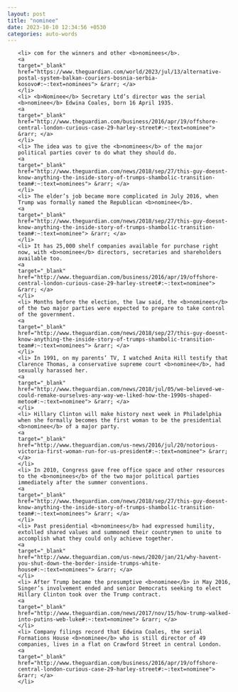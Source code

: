 ```yaml
---
layout: post
title: "nominee"
date: 2023-10-10 12:34:56 +0530
categories: auto-words
---
```

<ol>

    <li> com for the winners and other <b>nominees</b>.
    <a 
    target="_blank" 
    href="https://www.theguardian.com/world/2023/jul/13/alternative-postal-system-balkan-couriers-bosnia-serbia-kosovo#:~:text=nominees"> &rarr; </a>
    </li>
    <li> <b>Nominee</b> Secretary Ltd’s director was the serial <b>nominee</b> Edwina Coales, born 16 April 1935.
    <a 
    target="_blank" 
    href="http://www.theguardian.com/business/2016/apr/19/offshore-central-london-curious-case-29-harley-street#:~:text=nominee"> &rarr; </a>
    </li>
    <li> The idea was to give the <b>nominees</b> of the major political parties cover to do what they should do.
    <a 
    target="_blank" 
    href="http://www.theguardian.com/news/2018/sep/27/this-guy-doesnt-know-anything-the-inside-story-of-trumps-shambolic-transition-team#:~:text=nominees"> &rarr; </a>
    </li>
    <li> The elder’s job became more complicated in July 2016, when Trump was formally named the Republican <b>nominee</b>.
    <a 
    target="_blank" 
    href="http://www.theguardian.com/news/2018/sep/27/this-guy-doesnt-know-anything-the-inside-story-of-trumps-shambolic-transition-team#:~:text=nominee"> &rarr; </a>
    </li>
    <li> It has 25,000 shelf companies available for purchase right now, with <b>nominee</b> directors, secretaries and shareholders available too.
    <a 
    target="_blank" 
    href="http://www.theguardian.com/business/2016/apr/19/offshore-central-london-curious-case-29-harley-street#:~:text=nominee"> &rarr; </a>
    </li>
    <li> Months before the election, the law said, the <b>nominees</b> of the two major parties were expected to prepare to take control of the government.
    <a 
    target="_blank" 
    href="http://www.theguardian.com/news/2018/sep/27/this-guy-doesnt-know-anything-the-inside-story-of-trumps-shambolic-transition-team#:~:text=nominees"> &rarr; </a>
    </li>
    <li> In 1991, on my parents’ TV, I watched Anita Hill testify that Clarence Thomas, a conservative supreme court <b>nominee</b>, had sexually harassed her.
    <a 
    target="_blank" 
    href="http://www.theguardian.com/news/2018/jul/05/we-believed-we-could-remake-ourselves-any-way-we-liked-how-the-1990s-shaped-metoo#:~:text=nominee"> &rarr; </a>
    </li>
    <li> Hillary Clinton will make history next week in Philadelphia when she formally becomes the first woman to be the presidential <b>nominee</b> of a major party.
    <a 
    target="_blank" 
    href="http://www.theguardian.com/us-news/2016/jul/20/notorious-victoria-first-woman-run-for-us-president#:~:text=nominee"> &rarr; </a>
    </li>
    <li> In 2010, Congress gave free office space and other resources to the <b>nominees</b> of the two major political parties immediately after the summer conventions.
    <a 
    target="_blank" 
    href="http://www.theguardian.com/news/2018/sep/27/this-guy-doesnt-know-anything-the-inside-story-of-trumps-shambolic-transition-team#:~:text=nominees"> &rarr; </a>
    </li>
    <li> Past presidential <b>nominees</b> had expressed humility, extolled shared values and summoned their countrymen to unite to accomplish what they could only achieve together.
    <a 
    target="_blank" 
    href="http://www.theguardian.com/us-news/2020/jan/21/why-havent-you-shut-down-the-border-inside-trumps-white-house#:~:text=nominees"> &rarr; </a>
    </li>
    <li> After Trump became the presumptive <b>nominee</b> in May 2016, Singer’s involvement ended and senior Democrats seeking to elect Hillary Clinton took over the Trump contract.
    <a 
    target="_blank" 
    href="http://www.theguardian.com/news/2017/nov/15/how-trump-walked-into-putins-web-luke#:~:text=nominee"> &rarr; </a>
    </li>
    <li> Company filings record that Edwina Coales, the serial Formations House <b>nominee</b> who is still director of 49 companies, lives in a flat on Crawford Street in central London.
    <a 
    target="_blank" 
    href="http://www.theguardian.com/business/2016/apr/19/offshore-central-london-curious-case-29-harley-street#:~:text=nominee"> &rarr; </a>
    </li>